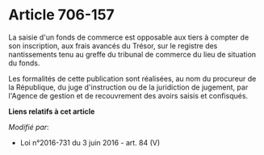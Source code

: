 # Article 706-157

La saisie d'un fonds de commerce est opposable aux tiers à compter de son inscription, aux frais avancés du Trésor, sur le
registre des nantissements tenu au greffe du tribunal de commerce du lieu de situation du fonds. 

Les formalités de cette publication sont réalisées, au nom du procureur de la République, du juge d'instruction ou de la
juridiction de jugement, par l'Agence de gestion et de recouvrement des avoirs saisis et confisqués.

**Liens relatifs à cet article**

_Modifié par_:

  - Loi n°2016-731 du 3 juin 2016 - art. 84 (V)
